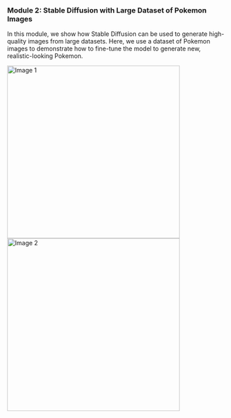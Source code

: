 ### Module 2: Stable Diffusion with Large Dataset of Pokemon Images
In this module, we show how Stable Diffusion can be used to generate high-quality images from large datasets. Here, we use a dataset of Pokemon images to demonstrate how to fine-tune the model to generate new, realistic-looking Pokemon.
<div>
    <img src="../img/pokemon-1.png" alt="Image 1" width="400" style="display:inline-block">
    <img src="../img/pokemon-2.png" alt="Image 2" width="400" style="display:inline-block">
</div>